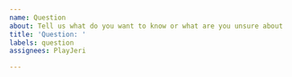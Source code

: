 ```yaml
---
name: Question
about: Tell us what do you want to know or what are you unsure about
title: 'Question: '
labels: question
assignees: PlayJeri

---
```



